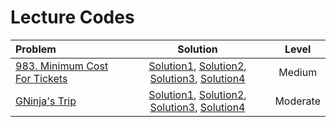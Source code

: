 # Lecture Codes

|  **Problem**  |  **Solution**  |  **Level**  |
|:--------------|:--------------:|:-----------:|
|  [983. Minimum Cost For Tickets](https://leetcode.com/problems/minimum-cost-for-tickets/description/)  |  [Solution1](), [Solution2](), [Solution3](), [Solution4]()  |  Medium  |
|  [GNinja's Trip](https://www.naukri.com/code360/problems/minimum-coins_2180776)  |  [Solution1](), [Solution2](), [Solution3](), [Solution4]()  |  Moderate  |